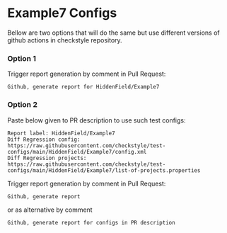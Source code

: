 # Example7 Configs

Bellow are two options that will do the same but use different versions
of github actions in checkstyle repository.


### Option 1
Trigger report generation by comment in Pull Request:
```
Github, generate report for HiddenField/Example7
```

### Option 2

Paste below given to PR description to use such test configs:
```
Report label: HiddenField/Example7
Diff Regression config: https://raw.githubusercontent.com/checkstyle/test-configs/main/HiddenField/Example7/config.xml
Diff Regression projects: https://raw.githubusercontent.com/checkstyle/test-configs/main/HiddenField/Example7/list-of-projects.properties
```

Trigger report generation by comment in Pull Request:
```
Github, generate report
```
or as alternative by comment
```
Github, generate report for configs in PR description
```
